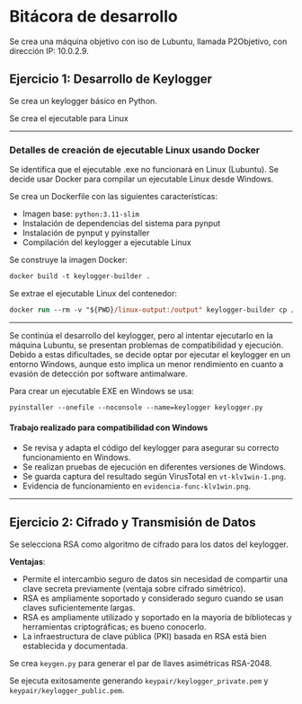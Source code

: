 # Bitácora de desarrollo

Se crea una máquina objetivo con iso de Lubuntu, llamada P2Objetivo, con dirección IP: 10.0.2.9.

## Ejercicio 1: Desarrollo de Keylogger

Se crea un keylogger básico en Python.

Se crea el ejecutable para Linux

---
### Detalles de creación de ejecutable Linux usando Docker

Se identifica que el ejecutable .exe no funcionará en Linux (Lubuntu). Se decide usar Docker para compilar un ejecutable Linux desde Windows.

Se crea un Dockerfile con las siguientes características:
- Imagen base: `python:3.11-slim`
- Instalación de dependencias del sistema para pynput
- Instalación de pynput y pyinstaller
- Compilación del keylogger a ejecutable Linux

Se construye la imagen Docker:
```ps
docker build -t keylogger-builder .
```

Se extrae el ejecutable Linux del contenedor:
```ps
docker run --rm -v "${PWD}/linux-output:/output" keylogger-builder cp /app/dist/keylogger /output/
```

---

Se continúa el desarrollo del keylogger, pero al intentar ejecutarlo en la máquina Lubuntu, se presentan problemas de compatibilidad y ejecución. Debido a estas dificultades, se decide optar por ejecutar el keylogger en un entorno Windows, aunque esto implica un menor rendimiento en cuanto a evasión de detección por software antimalware.

Para crear un ejecutable EXE en Windows se usa:
```ps
pyinstaller --onefile --noconsole --name=keylogger keylogger.py
```

#### Trabajo realizado para compatibilidad con Windows

- Se revisa y adapta el código del keylogger para asegurar su correcto funcionamiento en Windows.
- Se realizan pruebas de ejecución en diferentes versiones de Windows.
- Se guarda captura del resultado según VirusTotal en `vt-klv1win-1.png`.
- Evidencia de funcionamiento en `evidencia-func-klv1win.png`.

---

## Ejercicio 2: Cifrado y Transmisión de Datos

Se selecciona RSA como algoritmo de cifrado para los datos del keylogger.

**Ventajas**:
- Permite el intercambio seguro de datos sin necesidad de compartir una clave secreta previamente (ventaja sobre cifrado simétrico).
- RSA es ampliamente soportado y considerado seguro cuando se usan claves suficientemente largas.
- RSA es ampliamente utilizado y soportado en la mayoría de bibliotecas y herramientas criptográficas; es bueno conocerlo.
- La infraestructura de clave pública (PKI) basada en RSA está bien establecida y documentada.

Se crea `keygen.py` para generar el par de llaves asimétricas RSA-2048.

Se ejecuta exitosamente generando `keypair/keylogger_private.pem` y `keypair/keylogger_public.pem`.
